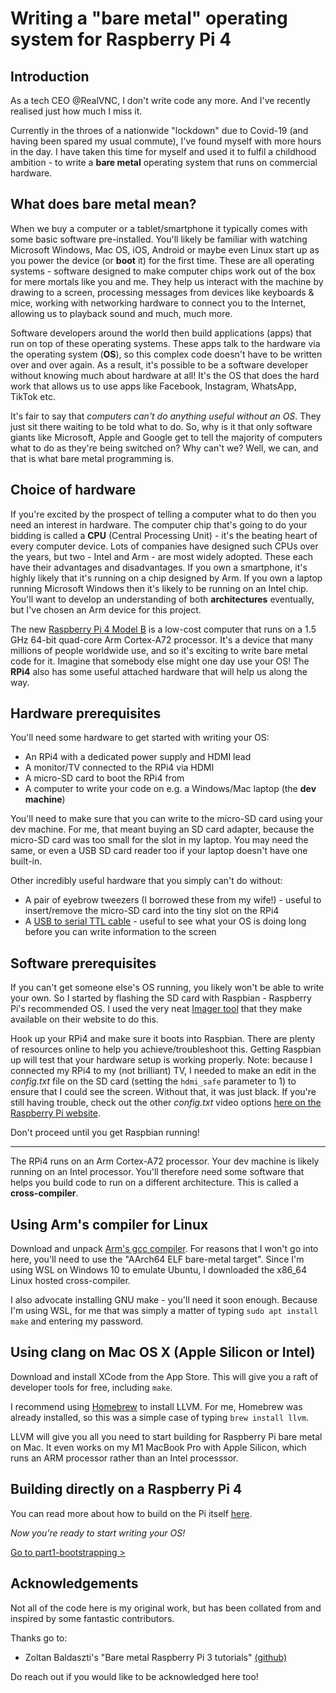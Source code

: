 Writing a "bare metal" operating system for Raspberry Pi 4
==========================================================

Introduction
------------

As a tech CEO @RealVNC, I don't write code any more. And I've recently realised just how much I miss it.

Currently in the throes of a nationwide "lockdown" due to Covid-19 (and having been spared my usual commute), I've found myself with more hours in the day. I have taken this time for myself and used it to fulfil a childhood ambition - to write a **bare metal** operating system that runs on commercial hardware.

What does bare metal mean?
--------------------------

When we buy a computer or a tablet/smartphone it typically comes with some basic software pre-installed. You'll likely be familiar with watching Microsoft Windows, Mac OS, iOS, Android or maybe even Linux start up as you power the device (or **boot** it) for the first time. These are all operating systems - software designed to make computer chips work out of the box for mere mortals like you and me. They help us interact with the machine by drawing to a screen, processing messages from devices like keyboards & mice, working with networking hardware to connect you to the Internet, allowing us to playback sound and much, much more.

Software developers around the world then build applications (apps) that run on top of these operating systems. These apps talk to the hardware via the operating system (**OS**), so this complex code doesn't have to be written over and over again. As a result, it's possible to be a software developer without knowing much about hardware at all! It's the OS that does the hard work that allows us to use apps like Facebook, Instagram, WhatsApp, TikTok etc.

It's fair to say that _computers can't do anything useful without an OS_. They just sit there waiting to be told what to do. So, why is it that only software giants like Microsoft, Apple and Google get to tell the majority of computers what to do as they're being switched on? Why can't we? Well, we can, and that is what bare metal programming is.

Choice of hardware
------------------

If you're excited by the prospect of telling a computer what to do then you need an interest in hardware. The computer chip that's going to do your bidding is called a **CPU** (Central Processing Unit) - it's the beating heart of every computer device. Lots of companies have designed such CPUs over the years, but two - Intel and Arm - are most widely adopted. These each have their advantages and disadvantages. If you own a smartphone, it's highly likely that it's running on a chip designed by Arm. If you own a laptop running Microsoft Windows then it's likely to be running on an Intel chip. You'll want to develop an understanding of both **architectures** eventually, but I've chosen an Arm device for this project.

The new [Raspberry Pi 4 Model B](https://www.raspberrypi.org/products/raspberry-pi-4-model-b/) is a low-cost computer that runs on a 1.5 GHz 64-bit quad-core Arm Cortex-A72 processor. It's a device that many millions of people worldwide use, and so it's exciting to write bare metal code for it. Imagine that somebody else might one day use your OS! The **RPi4** also has some useful attached hardware that will help us along the way.

Hardware prerequisites
----------------------

You'll need some hardware to get started with writing your OS:

 * An RPi4 with a dedicated power supply and HDMI lead
 * A monitor/TV connected to the RPi4 via HDMI
 * A micro-SD card to boot the RPi4 from
 * A computer to write your code on e.g. a Windows/Mac laptop (the **dev machine**)

You'll need to make sure that you can write to the micro-SD card using your dev machine. For me, that meant buying an SD card adapter, because the micro-SD card was too small for the slot in my laptop. You may need the same, or even a USB SD card reader too if your laptop doesn't have one built-in.

Other incredibly useful hardware that you simply can't do without:

 * A pair of eyebrow tweezers (I borrowed these from my wife!) - useful to insert/remove the micro-SD card into the tiny slot on the RPi4
 * A [USB to serial TTL cable](https://www.amazon.co.uk/gp/product/B01N4X3BJB/ref=ppx_yo_dt_b_asin_title_o00_s00?ie=UTF8&psc=1) - useful to see what your OS is doing long before you can write information to the screen

Software prerequisites
----------------------

If you can't get someone else's OS running, you likely won't be able to write your own. So I started by flashing the SD card with Raspbian - Raspberry Pi's recommended OS. I used the very neat [Imager tool](https://www.raspberrypi.org/downloads/) that they make available on their website to do this.

Hook up your RPi4 and make sure it boots into Raspbian. There are plenty of resources online to help you achieve/troubleshoot this. Getting Raspbian up will test that your hardware setup is working properly. Note: because I connected my RPi4 to my (not brilliant) TV, I needed to make an edit in the _config.txt_ file on the SD card (setting the `hdmi_safe` parameter to 1) to ensure that I could see the screen. Without that, it was just black. If you're still having trouble, check out the other _config.txt_ video options [here on the Raspberry Pi website](https://www.raspberrypi.com/documentation/computers/config_txt.html#video-options).

Don't proceed until you get Raspbian running!

---

The RPi4 runs on an Arm Cortex-A72 processor. Your dev machine is likely running on an Intel processor. You'll therefore need some software that helps you build code to run on a different architecture. This is called a **cross-compiler**.

Using Arm's compiler for Linux
------------------------------

Download and unpack [Arm's gcc compiler](https://developer.arm.com/downloads/-/arm-gnu-toolchain-downloads). For reasons that I won't go into here, you'll need to use the "AArch64 ELF bare-metal target". Since I'm using WSL on Windows 10 to emulate Ubuntu, I downloaded the x86_64 Linux hosted cross-compiler.

I also advocate installing GNU make - you'll need it soon enough. Because I'm using WSL, for me that was simply a matter of typing `sudo apt install make` and entering my password.

Using clang on Mac OS X (Apple Silicon or Intel)
------------------------------------------------

Download and install XCode from the App Store. This will give you a raft of developer tools for free, including `make`.

I recommend using [Homebrew](https://docs.brew.sh/Installation) to install LLVM. For me, Homebrew was already installed, so this was a simple case of typing `brew install llvm`.

LLVM will give you all you need to start building for Raspberry Pi bare metal on Mac. It even works on my M1 MacBook Pro with Apple Silicon, which runs an ARM processor rather than an Intel processsor.

Building directly on a Raspberry Pi 4
-------------------------------------

You can read more about how to build on the Pi itself [here](./RPI-BUILD.md).

_Now you're ready to start writing your OS!_

[Go to part1-bootstrapping >](./part1-bootstrapping/)

Acknowledgements
----------------

Not all of the code here is my original work, but has been collated from and inspired by some fantastic contributors.

Thanks go to:

 * Zoltan Baldaszti's "Bare metal Raspberry Pi 3 tutorials" [(github)](https://github.com/bztsrc/raspi3-tutorial/)

Do reach out if you would like to be acknowledged here too!
